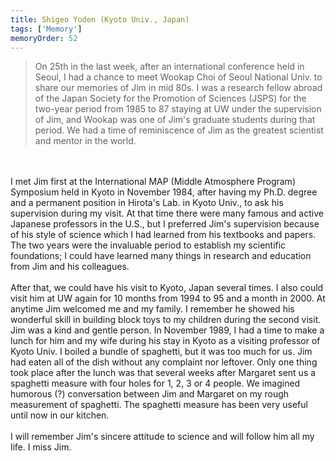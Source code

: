 ```yaml
---
title: Shigeo Yoden (Kyoto Univ., Japan) 
tags: ['Memory']
memoryOrder: 52
---
```

>On 25th in the last week, after an international conference held in Seoul, I had a chance to meet Wookap Choi of Seoul National Univ. to share our memories of Jim in mid 80s. I was a research fellow abroad of the Japan Society for the Promotion of Sciences (JSPS) for the two-year period from 1985 to 87 staying at UW under the supervision of Jim, and Wookap was one of Jim's graduate students during that period. We had a time of reminiscence of Jim as the greatest scientist and mentor in the world. <br /><br />I met Jim first at the International MAP (Middle Atmosphere Program) Symposium held in Kyoto in November 1984, after having my Ph.D. degree and a permanent position in Hirota's Lab. in Kyoto Univ., to ask his supervision during my visit. At that time there were many famous and active Japanese professors in the U.S., but I preferred Jim's supervision because of his style of science which I had learned from his textbooks and papers. The two years were the invaluable period to establish my scientific foundations; I could have learned many things in research and education from Jim and his colleagues. <br /><br />After that, we could have his visit to Kyoto, Japan several times. I also could visit him at UW again for 10 months from 1994 to 95 and a month in 2000. At anytime Jim welcomed me and my family. I remember he showed his wonderful skill in building block toys to my children during the second visit. Jim was a kind and gentle person. In November 1989, I had a time to make a lunch for him and my wife during his stay in Kyoto as a visiting professor of Kyoto Univ. I boiled a bundle of spaghetti, but it was too much for us. Jim had eaten all of the dish without any complaint nor leftover. Only one thing took place after the lunch was that several weeks after Margaret sent us a spaghetti measure with four holes for 1, 2, 3 or 4 people. We imagined humorous (?) conversation between Jim and Margaret on my rough measurement of spaghetti. The spaghetti measure has been very useful until now in our kitchen. <br /><br />I will remember Jim's sincere attitude to science and will follow him all my life. I miss Jim. <br />